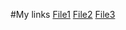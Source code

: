 #My links
[File1](https://github.com/mybatete/my-files/blob/master/question1.RV)
[File2](https://github.com/mybatete/my-files/blob/master/question2.RV)
[File3](https://github.com/mybatete/my-files/blob/master/question3.RV)
